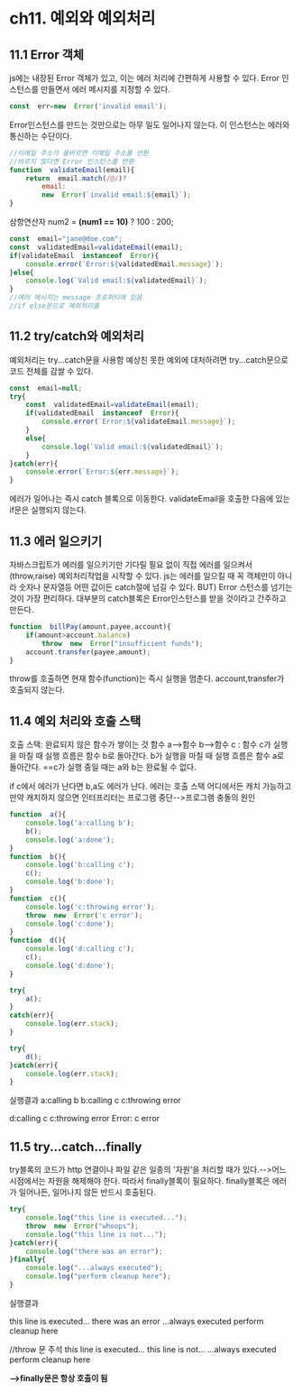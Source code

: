 
# ch11. 예외와 예외처리
## 11.1 Error 객체
js에는 내장된 Error 객체가 있고, 이는 에러 처리에 간편하게 사용할 수 있다.
Error 인스턴스를 만들면서 에러 메시지를 지정할 수 있다.
```javascript
const  err=new  Error('invalid email');
```
Error인스턴스를 만드는 것만으로는 아무 일도 일어나지 않는다.
이 인스턴스는 에러와 통신하는 수단이다.
```javascript
//이메일 주소가 올바르면 이메일 주소를 반환
//바르지 않다면 Error 인스턴스를 반환
function  validateEmail(email){
	return  email.match(/@/)?
		email:
		new  Error(`invalid email:${email}`);
}
```
삼항연산자 num2 = **(**num1 == 10**)** ? 100 : 200;
```javascript
const  email="jane@doe.com";
const  validatedEmail=validateEmail(email);
if(validateEmail  instanceof  Error){
	console.error(`Error:${validatedEmail.message}`);
}else{
	console.log(`Valid email:${validatedEmail}`);
}
//에러 메시지는 message 프로퍼티에 있음
//if else문으로 예외처리를 
```
## 11.2 try/catch와 예외처리
예외처리는 try...catch문을 사용함
예상친 못한 예외에 대처하려면 try...catch문으로 코드 전체를 감쌀 수 있다.
```javascript
const  email=null;
try{
	const  validatedEmail=validateEmail(email);
	if(validatedEmail  instanceof  Error){
		console.error(`Error:${validateEmail.message}`);
	}
	else{
		console.log(`Valid email:${validatedEmail}`);
	}
}catch(err){
	console.error(`Error:${err.message}`);
}
```
에러가 일어나는 즉시 catch 블록으로 이동한다.
validateEmail을 호출한 다음에 있는 if문은 실행되지 않는다.
## 11.3 에러 일으키기
자바스크립트가 에러를 일으키기만 기다릴 필요 없이 직접 에러를 일으켜서(throw,raise) 예외처리작업을 시작할 수 있다.
js는 에러를 일으킬 때 꼭 객체만이 아니라 숫자나 문자열등 어떤 값이든 catch절에 넘길 수 있다.
BUT) Error 스턴스를 넘기는 것이 가장 편리하다.
대부분의 catch블록은 Error인스턴스를 받을 것이라고 간주하고 만든다.
```javascript
function  billPay(amount,payee,account){
	if(amount>account.balance)
		throw  new  Error("insufficient funds");
	account.transfer(payee,amount);
}
```
throw를 호출하면 현재 함수(function)는 즉시 실행을 멈춘다.
account,transfer가 호출되지 않는다.
## 11.4 예외 처리와 호출 스택
호출 스택: 완료되지 않은 함수가 쌓이는 것
함수 a-->함수 b-->함수 c : 함수 c가 실행을 마칠 때 실행 흐름은 함수 b로 돌아간다. b가 실행을 마칠 때 실행 흐름은 함수 a로 돌아간다.
==c가 실행 중일 때는 a와 b는 완료될 수 없다.

if c에서 에러가 난다면 b,a도 에러가 난다.
에러는 호출 스택 어디에서든 캐치 가능하고
만약 캐치하지 않으면 인터프리터는 프로그램 중단-->프로그램 충돌의 원인
```javascript
function  a(){
	console.log('a:calling b');
	b();
	console.log('a:done');
}
function  b(){
	console.log('b:calling c');
	c();
	console.log('b:done');
}
function  c(){
	console.log('c:throwing error');
	throw  new  Error('c error');
	console.log('c:done');
}
function  d(){
	console.log('d:calling c');
	c();
	console.log('d:done');
}

try{
	a();
}
catch(err){
	console.log(err.stack);
}

try{
	d();
}catch(err){
	console.log(err.stack);
}
```
실행결과
a:calling b
b:calling c
c:throwing error

d:calling c
c:throwing error
Error: c error

## 11.5 try...catch...finally
try블록의 코드가 http 연결이나 파일 같은 일종의 '자원'을 처리할 때가 있다.-->어느 시점에서는 자원을 해제해야 한다.
따라서 finally블록이 필요하다. finally블록은 에러가 일어나든, 일어나지 않든 반드시 호출된다.
```javascript
try{
	console.log("this line is executed...");
	throw  new  Error("whoops");
	console.log("this line is not...");
}catch(err){
	console.log("there was an error");
}finally{
	console.log("...always executed");
	console.log("perform cleanup here");
}
```
실행결과

this line is executed...
there was an error
...always executed
perform cleanup here

//throw 문 주석
this line is executed...
this line is not...
...always executed
perform cleanup here

**-->finally문은 항상 호출이 됨**

